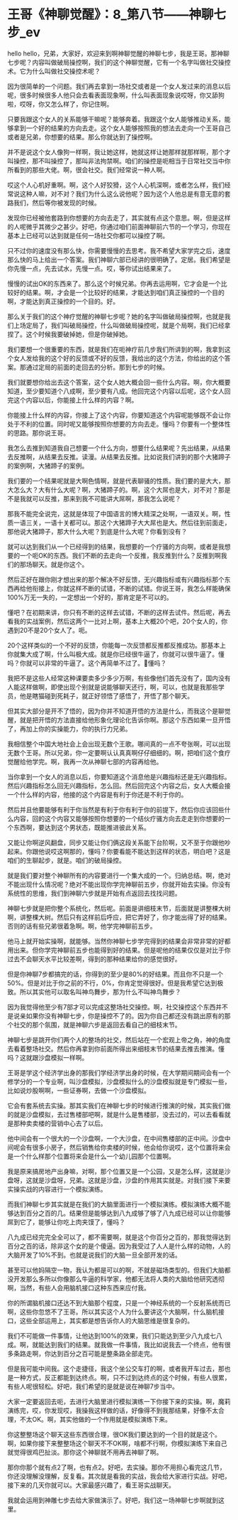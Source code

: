 # 王哥《神聊觉醒》：8_第八节——神聊七步_ev

hello hello，兄弟，大家好，欢迎来到啊神聊觉醒的神聊七步，我是王哥。那神聊七步呢？内容叫做破局操控啊，我们的这个神聊觉醒，它有一个名字叫做社交操控术。它为什么叫做社交操控术呢？

因为很简单的一个问题。我们再去拿到一场社交或者是一个女人发过来的消息以后呢，很多时候很多人他只会去看表面现象啊，什么叫表面现象说哎呀，你又舔狗啦，哎呀，你又怎么样了，你记住啊。

只要我跟这个女人的关系能够干嘛呢？能够奔着。我跟这个女人能够推动关系，能够拿到一个好的结果的方向去走。这个女人能够按照我的想法去走向一个王哥自己或者是兄弟，你想要的结果。那么你就达到了操控啊。

并不是说这个女人像狗一样啊，我让她这样，她就这样让她那样就那样啊，那个才叫操控，那不叫操控了，那叫非法拘禁啊。咱们的操控是呃相当于日常社交当中你所看到的那些大佬。啊，很会社交。我们经常说一种人啊。

哎这个人心机好重啊。啊，这个人好狡猾，这个人心机深啊，或者怎么样，我们经常说这种人嘛，对不对？我们为什么这么说他呢？因为这个人他总是有意无意的套路我们，然后等你被发现的时候。

发现你已经被他套路到你想要的方向去走了，其实就有点这个意思。啊，但是这样的人呢微乎其微少之甚少。好吧，你通过咱们前面神聊前六节的一个学习，你现在基本上已经可以达到就是任何一场社交你都可以操控了啊。

只不过你的速度没有那么快，你需要慢慢的去思考。我不希望大家学完之后，速度那么快的马上给出一个答案。我们神聊六部已经讲的很明确了。定居。我们希望是你先慢一点，先去试水，先慢一点。哎，等你试出结果来了。

慢慢的试出OK的东西来了。那么这个时候兄弟。你再去运用啊，它才会是一个比较好的结果。啊，才会是一个比较好的结果，才能达到咱们真正操控的一个目的啊，才能达到真正操控的一个目的。好。

那么关于我们的这个神疗觉醒的神聊七步呢？她的名字叫做破局操控啊，也就是我们上场定局了，我们叫破局操控，什么叫做破局操控呢，就是个局啊，我们已经拿捏了。这个时候我要破掉她，但是你破掉她。

我们要想一个很重要的东西，就是我们在呃神疗前几步我们所讲到的啊，我拿到这个女人发给我的这个好的反馈或不好的反馈，我给出的这个方法，你给出的这个答案。那通过定局的前面的走回去的分析。那到七步的时候。

我们就要想你给出去这个答案，这个女人她大概会回一些什么内容。啊，你大概要知道，至少要知道个八成啊，至少要有八成。他回完这个内容以后呢，这个女人回完这个内容以后，你能接上什么样的内容？啊。

你能接上什么样的内容，你接上了这个内容，你要知道这个内容呢能够既不会让你处于不利的位置。同时呢又能够按照你想要的方向去走。懂吗？你要有一个整体性的思路。那你说王哥。

我怎么去推到知道我自己想要一个什么方向，想要什么结果呢？先出结果，从结果去反推啊，从结果去反推。读漫。从结果去反推。比如说我们讲到的那个大猪蹄子的案例啊，大猪蹄子的案例。

我们要的一个结果呢就是大啊色情啊，就是代表聊骚的性质。我们要的是大大，那大怎么大？大有什么大呢？啊，大猪蹄子的。啊，这个大屌也是大，对不对？那是不是我就可以反推，那来到我不可能讲大屌啊，那我怎么说呢？

那我不能完全说完，这就是体现了中国语言的博大精深之处啊，一语双关。啊，性质一语三关，一语十关都可以。那这个大猪蹄子大大屌也是大。然后往到前面走，那他说大猪蹄子，那大什么大呢？到底是什么大呢？你看到没有？

就可以达到我们从一个已经得到的结果，我想要的一个疗骚的方向啊，或者是我想要的一个呃OK的东西。我们不断的去走向一个反推，我反推到什么？反推到啊我们的那场聊天。就是你这个。

然后正好在跟你刚才想出来的那个解决不好反馈，无兴趣指标或有兴趣指标那个东西再给他衔接上，你就这样不断的试错，不断的试错。你说王哥，我怎么样能确保100%万无一失的，一定想出一个好的，那肯定是不可以的。

懂吧？在初期来讲，你只有不断的这样去试错，不断的这样去试件。然后呢，再去看我的实战案例，然后这两个一比对上啊，基本上大概20个吧，20个女人的，你遇到20不是20个女人了。呃。

20个这样类似的一个不好的反馈，你能每一次反馈都反推都反推成功。那基本上你就集大成了啊，什么叫极大成。就是你已经很牛逼了，你就可以很牛逼了。懂吗？你就可以非常的牛逼了。这个再简单不过了。🎼懂吗？

我把不是这些人经常这种课要卖多少多少万啊，有些像他们首先没有了，国内没有人能这样做啊，即使出现个别就是说能够聊天还行，啊，可以，也就是我那些学员，他是瞎猫碰到死耗子，就正好领悟了感悟了，开悟了那个聊天。

但其实大部分是开不了悟的，因为你并不知道开悟的方法是什么，而我这个是聊觉醒，就是把开悟的方法直接给他形象化理论化告诉你啊。那这个东西如果一旦开悟了，再加上你的实操能力，你的执行力兄弟。

我相信整个中国大地社会上会出现无数个王歌。哪间真的一点不夸张啊，可以出现无数个王哥。所以兄弟，你一定要啊认认真真啊仔仔细细的。啊，把咱们这个食疗觉醒给他学完。啊，我再一次从神聊七部的内容再给他。

当你拿到一个女人的消息以后，你要知道这个消息他是兴趣指标还是无兴趣指标。然后兴趣指标怎么回无兴趣指标，怎么回。然后回完这个内容之后，女人大概会接一个什么样的内容，他接的这个内容是有利于你还是不利于你的。

然后并且他要能够有利于你当然是有利于你有利于你的前提下，然后你应该回些什么内容，回的这个内容又能够按照你想要的一个结伙疗骚方向去走走到你想要的一个东西啊，要达到这个男状态，既能推进彼此关系。

又能让你啊逆风翻盘，同步又能让你们俩这段关系能下台阶啊，又不至于你跟他吵起来。你跟他说哎这啊那的，懂吗？你要看能不能达到这样的状态，明白吧？这是咱们的生聊起步，就是。咱们的破局操控。

就是我们要对整个神聊所有的内容要进行一个集大成的一个。归纳总结。啊，绝对不能出现什么情况呢？绝对不能出现你学完神聊前五步，你就开始去实操。你没有系统性的思维，我们到神聊六步就是开始有点返回去找找问题。

神聊七步就是把你整个系统化，然后呢。前面是讲细枝末节，后面就是讲整棵大树啊，讲整棵大树。然后只有这样前后呼应，把它弄好了，你才能出得了好的结果。否则的话有些兄弟很着急啊。啊，他学完神聊前五步。

他马上就开始实操啊，就能够。当然你神聊七步学完得到的结果会非常非常的好都用出来。但你学完神聊前五步也能得到好的结果。但是呢他的结果仅仅是对比于你过去不会聊天水平比较差啊，得到的那种结果给你的感觉很好。

但是你神聊7步都搞完的话，你得到的至少是80%的好结果。而且你不只是一个50%。但是对比于你之前的不行，0%，你肯定觉得很好。但是我希望它达到极致。所以其实他可以取名叫神鸟舞步，那为什么不叫神鸟舞步？

因为我觉得他至少有7部才可以完成这整场社交操控。啊，社交操控这个东西并不是说亲如果你没有神聊七步，你是操控不了的。因为你自己都还没有跳出原有的那个社交的那个氛围，就是神聊六步是返回去看自己的细枝末节。

神聊七步是跳开你们两个人的整场的社交，然后站在一个宏观上帝之角，神的角度去看着整场社交。然后你再拿到你前面所得出来细枝末节的结果去推去推演。懂吗？这就跟沙盘模拟一样啊。

王哥是学这个经济学出身的那我们学经济学出身的时候，在大学期间期间会有一个修学分的一个专业啊，叫沙盘模拟，沙盘模拟什么的沙盘模拟就是专门模拟一些，比如说炒股啊啊，一些证券啊，去做一个沙盘模拟。

它会有套系统去实操。那其实我们在神聊七步的时候进行推演的时候，其实我们做的就是沙盘模拟，去过售楼部吧啊，就是什么是售楼部，没去过的，可以去看看就是那种卖卖楼的营销中心去了以后。

他中间会有一个很大的一个沙盘啊，一个大沙盘，在中间售楼部的正中间。沙盘中间呢会有很多小房子，然后销售给你卖楼的时候，他会给你说哎，这个位置将来会是一个什么样那个位置将来会是什么一个幼儿园那个位置啊。

我是原来搞房地产出身嘛，对啊，那个位置又是一个公园，又是怎么样，这就是沙盘呀，这就是沙盘呀，兄弟。这就是沙盘，沙盘的作用其实就是。对我们接下来要实操实战的内容进行一个模拟演练。

而我们神聊七步其实就是在我们的大脑里面进行一个模拟演练。模拟演练大概不能够达到百分之百的几。结果但是能够达到八九成够了够了八九成已经可以让你能够屌到它了，能够让你吃上肉夹馍了，懂吗？

八九成已经完完全全可以了，都不需要啊，就是这个你百分之百的，那我觉得达到百分之百的话，除非这个女的是个傻逼。因为我受过了人人是什么样的动物，人的大脑开发了10%不到。也就是说我们的大脑一旦全部开发的话。

甚至可以他妈隔空一物，我认为都是可以的啊，不就是磁场类型的。但我们大脑都没开发那么多所以你像那么牛逼的科学家，他都无法将人类的大脑给他研究透彻啊，当然，有些人会用脑机接口这种东西来应付我。

你的所谓脑机接口还达不到大脑那个程度，只是一个神经系统的一个反射系统而已啊，这些你忽悠不了王哥。所以其实这个人为什么要讲这个大脑啊，什么脑机接口，这些全部运用上，其实都是想告诉你人的大脑思维是很复杂的。

我们不可能做一件事情，让他达到100%的效果，我们只能达到至少八九成七八成。啊，就能达到我们的结果。就我做一件事情，我比如说我去一个终点，他有很多条路走啊，你达到百分之百可能是整条路全部走完。

但是我可能中间我。这个走捷径，我这个坐公交车打的啊，或者我开车过去，那也是一种方式，反正都能到达终点。啊，只不过到达终点的这个时候，有些人很累，有些人呢很轻松。好吧，我们希望的是就是说在神聊7步当中。

大家一定要返回去呃，去进行大脑里进行模拟演练一下你接下来的实操。啊，魔莉演练完，哎，你发现哎，我操我这样做的话，好像得不到我那结果，好像不太合理，不太OK。啊，其实他做的一个作用就是模拟演练下来。

你这整整场这个聊天这些东西很合理，很OK我们要达到的一个目的就是这个。啊，如果你接下来整整场这个聊天不不OK啊，啥都不行啊，你模拟演练下来自己就觉得很鸡巴扯淡。那你这个神聊就不用再去神聊了啊。

那你你那个就有点2了啊，也有点2。好吧，去实操。那你不用担心看完这几节，你还没理解没理解，反复看。其次就是看我的实战，我会给大家进行实战。好吧，接下来的几天你就可以。大家最感兴趣了，看王哥实战聊天。

我就会运用到神雕七步去给大家做演示了。好吧，我们这一场神聊七步啊就到这里。